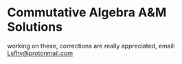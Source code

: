 # Commutative Algebra A&M Solutions
working on these, corrections are really appreciated, email: Lsfhv@protonmail.com
